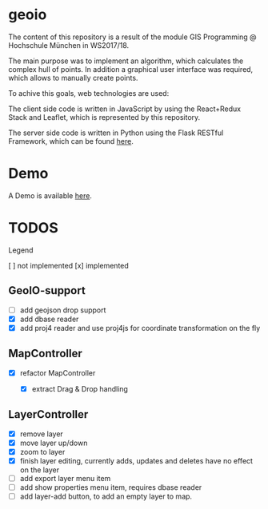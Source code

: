
# geoio

The content of this repository is a result of the module GIS Programming @ Hochschule München in WS2017/18. 

The main purpose was to implement an algorithm, which calculates the complex hull of points. In addition a graphical user interface was required, which allows to manually create points.

To achive this goals, web technologies are used:

The client side code is written in JavaScript by using the React+Redux Stack and Leaflet, which is represented by this repository.

The server side code is written in Python using the Flask RESTful Framework, which can be found [here](https://github.com/sebastianfrey/geoio-server). 

# Demo
A Demo is available [here](http://geoapplications.de/geoio/).

# TODOS

Legend

[ ] not implemented
[x] implemented

## GeoIO-support
- [ ] add geojson drop support
- [x] add dbase reader
- [x] add proj4 reader and use proj4js for coordinate transformation on the fly

## MapController
- [x] refactor MapController
  - [x] extract Drag & Drop handling


## LayerController
  - [x] remove layer
  - [x] move layer up/down
  - [x] zoom to layer
  - [x] finish layer editing, currently adds, updates and deletes have no effect on the layer
  - [ ] add export layer menu item
  - [ ] add show properties menu item, requires dbase reader
  - [ ] add layer-add button, to add an empty layer to map.
